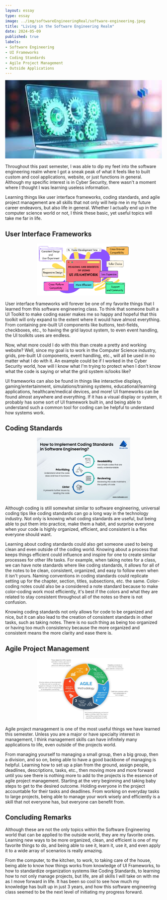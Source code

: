 ```yaml
---
layout: essay
type: essay
image: ../img/softwareEngineeringReal/software-engineering.jpeg
title: "Living in the Software Engineering Realm"
date: 2024-05-09
published: true
labels:
- Software Engineering
- UI Frameworks
- Coding Standards
- Agile Project Management
- Outside Applications
---
```

<p align="center">
  <img width="600px" class="rounded float-center pe-4" src="../img/softwareEngineeringRealm/software-engineering.jpeg">
</p>

Throughout this past semester, I was able to dip my feet into the software engineering realm where I got a sneak peak of what it feels like to built custom and cool applications, website, or just functions in general. Although my specific interest is in Cyber Security, there wasn't a moment where I thought I was learning useless information.

Learning things like user interface frameworks, coding standards, and agile project management are all skills that not only will help me in my future career endeavors, but also life in general. Whether I actually end up in the computer science world or not, I think these basic, yet useful topics will take me far in life.

## User Interface Frameworks

<p align="center">
  <img width="300px" class="rounded float-center pe-4" src="../img/softwareEngineeringRealm/ui-frameworks.png">
</p>

User interface frameworks will forever be one of my favorite things that I learned from this software engineering class. To think that someone built a UI Toolkit to make coding easier makes me so happy and hopeful that this toolkit will only expand to the extent where it would have almost everything. From containing pre-built UI components like buttons, text-fields, checkboxes, etc., to having the grid layout system, to even event handling, the UI toolkits uses are endless.

Now, what more could I do with this than create a pretty and working website? Well, since my goal is to work in the Computer Science industry, grids, pre-built UI components, event handling, etc., will all be used in no matter what I do with it. An example could be if I worked in the Cyber Security world, how will I know what I'm trying to protect when I don't know what the code is saying or what the grid system is/looks like?

UI frameworks can also be found in things like interactive displays, gaming/entertainment, simulations/training systems, educational/learning applications, healthcare/medical devices, and more! UI frameworks can be found almost anywhere and everything. If it has a visual display or system, it probably has some sort of UI framework built in, and being able to understand such a common tool for coding can be helpful to understand how systems work.

## Coding Standards

<p align="center">
  <img width="300px" class="rounded float-center pe-4" src="../img/softwareEngineeringRealm/coding-standards.jpeg">
</p>

Although coding is still somewhat similar to software engineering, universal coding tips like coding standards can go a long way in the technology industry. Not only is knowing what coding standards are useful, but being able to put them into practice, make them a habit, and surprise everyone when your code is highly organized, efficient, and consistent is a flex everyone should want.

Learning about coding standards could also get someone used to being clean and even outside of the coding world. Knowing about a process that keeps things efficient could influence and inspire for one to create similar processes for other life tasks. For example, when taking notes for a class, we can have note standards where like coding standards, it allows for all of the notes to be clean, consistent, organized, and easy to follow even when it isn't yours. Naming conventions in coding standards could replicate setting up for the chapter, section, titles, subsections, etc. the same. Color-coding notes could also be a considered a note standard because to make color-coding work most efficiently, it's best if the colors and what they are related to stay consistent throughout all of the notes so there is not confusion.

Knowing coding standards not only allows for code to be organized and nice, but it can also lead to the creation of consistent standards in other tasks, such as taking notes. There is no such thing as being too organized or having too much consistency because the more organized and consistent means the more clarity and ease there is.

## Agile Project Management

<p align="center">
  <img width="300px" class="rounded float-center pe-4" src="../img/softwareEngineeringRealm/agile-proj-management.jpeg">
</p>

Agile project management is one of the most useful things we have learned this semester. Unless you are a major or have specialty interest in management, I think management skills can have infinitely many applications to life, even outside of the projects world. 

From managing yourself to managing a small group, then a big group, then a division, and so on, being able to have a good backbone of managing is helpful. Learning how to set up a plan from the ground, assign people, deadlines, descriptions, tasks, etc., then moving more and more forward until you see there is nothing more to add to the projects is the essence of agile project management. Starting at the very beginning and taking baby steps to get to the desired outcome. Holding everyone in the project accountable for their tasks and deadlines. From working on everyday tasks to large projects, being able to manage your work wisely and efficiently is a skill that not everyone has, but everyone can benefit from. 

## Concluding Remarks
Although these are not the only topics within the Software Engineering world that can be applied to the outside world, they are my favorite ones. Learning new ways to be more organized, clean, and efficient is one of my favorite things to do, and being able to see it, learn it, use it, and even apply it to a wide array of scenarios is really amazing. 

From the computer, to the kitchen, to work, to taking care of the house, being able to know how things works from knowledge of UI Frameworks, to how to standardize organization systems like Coding Standards, to learning how to not only manage projects, but life, are all skills I will take on with me as I move forward in life. It has been so cool to see how much my knowledge has built up in just 3 years, and how this software engineering class seemed to be the next level of initiating my progress forward.
